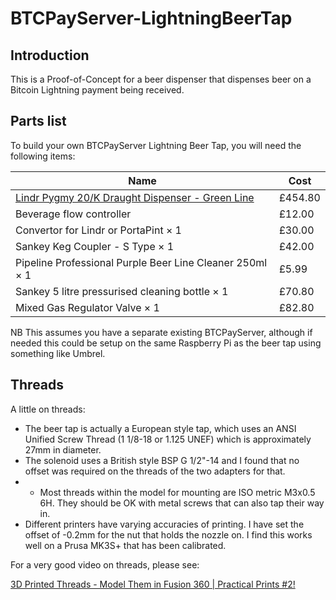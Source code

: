 # BTCPayServer-LightningBeerTap

## Introduction

This is a Proof-of-Concept for a beer dispenser that dispenses beer on a Bitcoin Lightning payment being received.

## Parts list

To build your own BTCPayServer Lightning Beer Tap, you will need the following items:

| Name                                                                                                                                  | Cost        |
| ------------------------------------------------------------------------------------------------------------------------------------- | ----------- |
| [Lindr Pygmy 20/K Draught Dispenser - Green Line](https://www.draughtbeeronline.com/product/pygmy-25-k-single-tap-dispenser/)     | £454.80     |
| Beverage flow controller                                                                                                          | £12.00      |
| Convertor for Lindr or PortaPint × 1 | £30.00 |
| Sankey Keg Coupler - S Type × 1 | £42.00 |
| Pipeline Professional Purple Beer Line Cleaner 250ml × 1 | £5.99 |
| Sankey 5 litre pressurised cleaning bottle × 1 | £70.80 |
| Mixed Gas Regulator Valve × 1 | £82.80 |

NB This assumes you have a separate existing BTCPayServer, although if needed this could be setup on the same Raspberry Pi as the beer tap using something like Umbrel.

## Threads

A little on threads:

- The beer tap is actually a European style tap, which uses an ANSI Unified Screw Thread (1 1/8-18 or 1.125 UNEF) which is approximately 27mm in diameter.
- The solenoid uses a British style BSP G 1/2"-14 and I found that no offset was required on the threads of the two adapters for that.
- - Most threads within the model for mounting are ISO metric M3x0.5 6H. They should be OK with metal screws that can also tap their way in.
- Different printers have varying accuracies of printing. I have set the offset of -0.2mm for the nut that holds the nozzle on. I find this works well on a Prusa MK3S+ that has been calibrated.

For a very good video on threads, please see:

[3D Printed Threads - Model Them in Fusion 360 | Practical Prints #2!](https://www.youtube.com/watch?v=aGWrFeu8Hv0)
